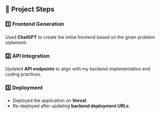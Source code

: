## 🚀 Project Steps

### 1️⃣ Frontend Generation
Used **ChatGPT** to create the initial frontend based on the given problem statement.

### 2️⃣ API Integration
Updated **API endpoints** to align with my backend implementation and coding practices.

### 3️⃣ Deployment
- Deployed the application on **Vercel**.  
- Re-deployed after updating **backend deployment URLs**.

